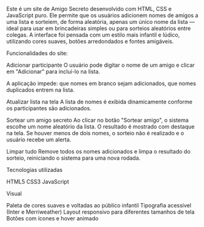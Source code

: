 Este é um site de Amigo Secreto desenvolvido com HTML, CSS e JavaScript puro. Ele permite que os usuários adicionem nomes de amigos a uma lista e sorteiem, de forma aleatória,
apenas um único nome da lista — ideal para usar em brincadeiras simples ou para sorteios aleatórios entre colegas.
A interface foi pensada com um estilo mais infantil e lúdico, utilizando cores suaves, botões arredondados e fontes amigáveis.

Funcionalidades do site:

Adicionar participante
O usuário pode digitar o nome de um amigo e clicar em "Adicionar" para incluí-lo na lista.

A aplicação impede:
que nomes em branco sejam adicionados,
que nomes duplicados entrem na lista.

Atualizar lista na tela
A lista de nomes é exibida dinamicamente conforme os participantes são adicionados.

Sortear um amigo secreto
Ao clicar no botão "Sortear amigo", o sistema escolhe um nome aleatório da lista.
O resultado é mostrado com destaque na tela.
Se houver menos de dois nomes, o sorteio não é realizado e o usuário recebe um alerta.

Limpar tudo
Remove todos os nomes adicionados e limpa o resultado do sorteio, reiniciando o sistema para uma nova rodada.

Tecnologias utilizadas

HTML5
CSS3
JavaScript

Visual

Paleta de cores suaves e voltadas ao público infantil
Tipografia acessível (Inter e Merriweather)
Layout responsivo para diferentes tamanhos de tela
Botões com ícones e hover animado
